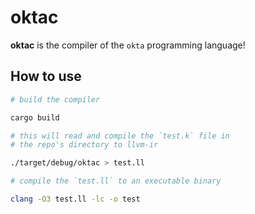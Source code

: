 # oktac

**oktac** is the compiler of the `okta` programming language! 

## How to use

```bash
# build the compiler

cargo build 

# this will read and compile the `test.k` file in 
# the repo's directory to llvm-ir 

./target/debug/oktac > test.ll

# compile the `test.ll` to an executable binary

clang -O3 test.ll -lc -o test
```

